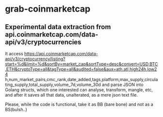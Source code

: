 # grab-coinmarketcap
## Experimental data extraction from api.coinmarketcap.com/data-api/v3/cryptocurrencies

It access https://api.coinmarketcap.com/data-api/v3/cryptocurrency/listing?start=%d&limit=%d&sortBy=market_cap&sortType=desc&convert=USD,BTC,ETH&cryptoType=all&tagType=all&audited=false&aux=ath,atl,high24h,low24    h,num_market_pairs,cmc_rank,date_added,tags,platform,max_supply,circulating_supply,total_supply,volume_7d,volume_30d
and parse JSON into Golang structs, which one interested can analyse, transform, mangle, etc, and after it saves all that data, unalterated, as a mere json text file.

Please, while the code is functional, take it as BB (bare bone) and not as a BS(bulsh..) 
